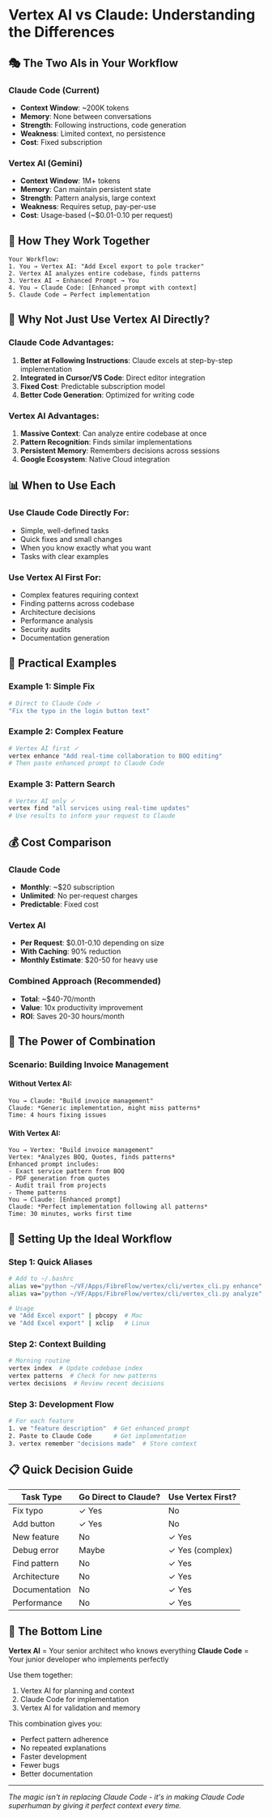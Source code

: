 # Vertex AI vs Claude: Understanding the Differences

## 🎭 The Two AIs in Your Workflow

### Claude Code (Current)
- **Context Window**: ~200K tokens
- **Memory**: None between conversations
- **Strength**: Following instructions, code generation
- **Weakness**: Limited context, no persistence
- **Cost**: Fixed subscription

### Vertex AI (Gemini)
- **Context Window**: 1M+ tokens
- **Memory**: Can maintain persistent state
- **Strength**: Pattern analysis, large context
- **Weakness**: Requires setup, pay-per-use
- **Cost**: Usage-based (~$0.01-0.10 per request)

## 🔄 How They Work Together

```
Your Workflow:
1. You → Vertex AI: "Add Excel export to pole tracker"
2. Vertex AI analyzes entire codebase, finds patterns
3. Vertex AI → Enhanced Prompt → You
4. You → Claude Code: [Enhanced prompt with context]
5. Claude Code → Perfect implementation
```

## 🧠 Why Not Just Use Vertex AI Directly?

### Claude Code Advantages:
1. **Better at Following Instructions**: Claude excels at step-by-step implementation
2. **Integrated in Cursor/VS Code**: Direct editor integration
3. **Fixed Cost**: Predictable subscription model
4. **Better Code Generation**: Optimized for writing code

### Vertex AI Advantages:
1. **Massive Context**: Can analyze entire codebase at once
2. **Pattern Recognition**: Finds similar implementations
3. **Persistent Memory**: Remembers decisions across sessions
4. **Google Ecosystem**: Native Cloud integration

## 📊 When to Use Each

### Use Claude Code Directly For:
- Simple, well-defined tasks
- Quick fixes and small changes
- When you know exactly what you want
- Tasks with clear examples

### Use Vertex AI First For:
- Complex features requiring context
- Finding patterns across codebase
- Architecture decisions
- Performance analysis
- Security audits
- Documentation generation

## 🎯 Practical Examples

### Example 1: Simple Fix
```bash
# Direct to Claude Code ✓
"Fix the typo in the login button text"
```

### Example 2: Complex Feature
```bash
# Vertex AI first ✓
vertex enhance "Add real-time collaboration to BOQ editing"
# Then paste enhanced prompt to Claude Code
```

### Example 3: Pattern Search
```bash
# Vertex AI only ✓
vertex find "all services using real-time updates"
# Use results to inform your request to Claude
```

## 💰 Cost Comparison

### Claude Code
- **Monthly**: ~$20 subscription
- **Unlimited**: No per-request charges
- **Predictable**: Fixed cost

### Vertex AI
- **Per Request**: $0.01-0.10 depending on size
- **With Caching**: 90% reduction
- **Monthly Estimate**: $20-50 for heavy use

### Combined Approach (Recommended)
- **Total**: ~$40-70/month
- **Value**: 10x productivity improvement
- **ROI**: Saves 20-30 hours/month

## 🚀 The Power of Combination

### Scenario: Building Invoice Management

#### Without Vertex AI:
```
You → Claude: "Build invoice management"
Claude: *Generic implementation, might miss patterns*
Time: 4 hours fixing issues
```

#### With Vertex AI:
```
You → Vertex: "Build invoice management"
Vertex: *Analyzes BOQ, Quotes, finds patterns*
Enhanced prompt includes:
- Exact service pattern from BOQ
- PDF generation from quotes
- Audit trail from projects
- Theme patterns
You → Claude: [Enhanced prompt]
Claude: *Perfect implementation following all patterns*
Time: 30 minutes, works first time
```

## 🎨 Setting Up the Ideal Workflow

### Step 1: Quick Aliases
```bash
# Add to ~/.bashrc
alias ve="python ~/VF/Apps/FibreFlow/vertex/cli/vertex_cli.py enhance"
alias va="python ~/VF/Apps/FibreFlow/vertex/cli/vertex_cli.py analyze"

# Usage
ve "Add Excel export" | pbcopy  # Mac
ve "Add Excel export" | xclip   # Linux
```

### Step 2: Context Building
```bash
# Morning routine
vertex index  # Update codebase index
vertex patterns  # Check for new patterns
vertex decisions  # Review recent decisions
```

### Step 3: Development Flow
```bash
# For each feature
1. ve "feature description"  # Get enhanced prompt
2. Paste to Claude Code      # Get implementation
3. vertex remember "decisions made"  # Store context
```

## 📋 Quick Decision Guide

| Task Type | Go Direct to Claude? | Use Vertex First? |
|-----------|---------------------|-------------------|
| Fix typo | ✓ Yes | No |
| Add button | ✓ Yes | No |
| New feature | No | ✓ Yes |
| Debug error | Maybe | ✓ Yes (complex) |
| Find pattern | No | ✓ Yes |
| Architecture | No | ✓ Yes |
| Documentation | No | ✓ Yes |
| Performance | No | ✓ Yes |

## 🎯 The Bottom Line

**Vertex AI** = Your senior architect who knows everything
**Claude Code** = Your junior developer who implements perfectly

Use them together:
1. Vertex AI for planning and context
2. Claude Code for implementation
3. Vertex AI for validation and memory

This combination gives you:
- Perfect pattern adherence
- No repeated explanations
- Faster development
- Fewer bugs
- Better documentation

---

*The magic isn't in replacing Claude Code - it's in making Claude Code superhuman by giving it perfect context every time.*